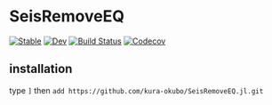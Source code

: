 # SeisRemoveEQ

[![Stable](https://img.shields.io/badge/docs-stable-blue.svg)](https://kura-okubo.github.io/SeisRemoveEQ.jl/stable)
[![Dev](https://img.shields.io/badge/docs-dev-blue.svg)](https://kura-okubo.github.io/SeisRemoveEQ.jl/dev)
[![Build Status](https://travis-ci.com/kura-okubo/SeisRemoveEQ.jl.svg?branch=master)](https://travis-ci.com/kura-okubo/SeisRemoveEQ.jl)
[![Codecov](https://codecov.io/gh/kura-okubo/SeisRemoveEQ.jl/branch/master/graph/badge.svg)](https://codecov.io/gh/kura-okubo/SeisRemoveEQ.jl)

## installation

type `]` then `add https://github.com/kura-okubo/SeisRemoveEQ.jl.git`
